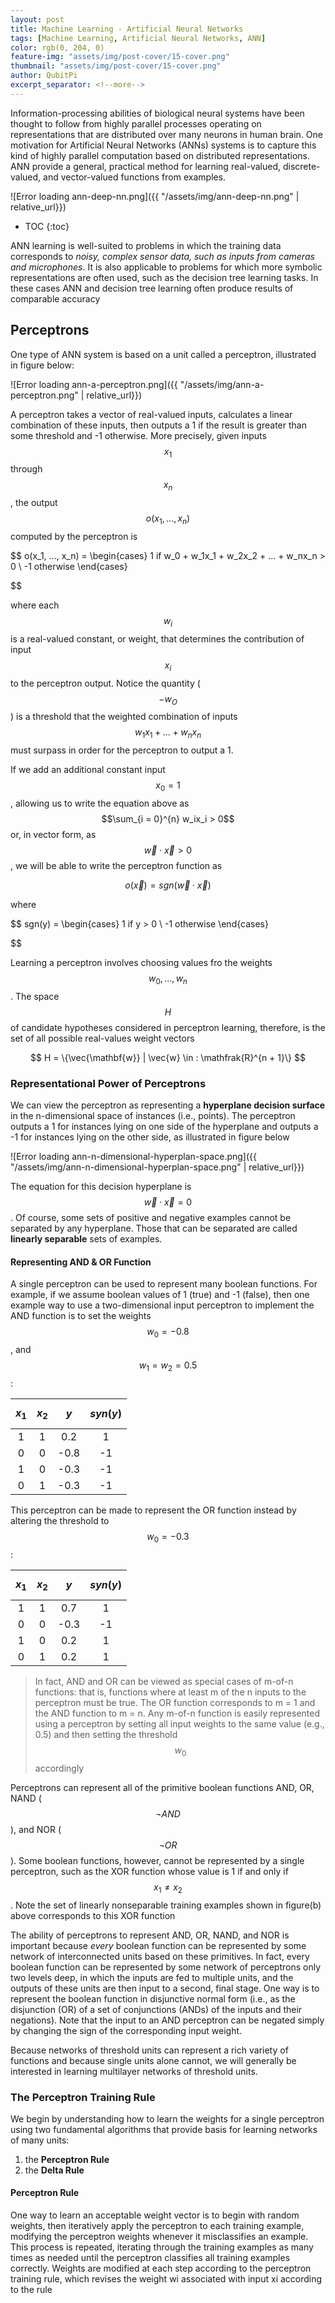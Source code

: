 ```yaml
---
layout: post
title: Machine Learning - Artificial Neural Networks
tags: [Machine Learning, Artificial Neural Networks, ANN]
color: rgb(0, 204, 0)
feature-img: "assets/img/post-cover/15-cover.png"
thumbnail: "assets/img/post-cover/15-cover.png"
author: QubitPi
excerpt_separator: <!--more-->
---
```


Information-processing abilities of biological neural systems have been thought to follow from highly parallel
processes operating on representations that are distributed over many neurons in human brain. One motivation for 
Artificial Neural Networks (ANNs) systems is to capture this kind of highly parallel computation based on distributed 
representations. ANN provide a general, practical method for learning real-valued, discrete-valued, and vector-valued 
functions from examples.

![Error loading ann-deep-nn.png]({{ "/assets/img/ann-deep-nn.png" | relative_url}})

<!--more-->

* TOC
{:toc}

ANN learning is well-suited to problems in which the training data corresponds to _noisy, complex sensor data, such as 
inputs from cameras and microphones_. It is also applicable to problems for which more symbolic representations are
often used, such as the decision tree learning tasks. In these cases ANN and decision tree learning often produce
results of comparable accuracy

Perceptrons
-----------

One type of ANN system is based on a unit called a perceptron, illustrated in figure below:

![Error loading ann-a-perceptron.png]({{ "/assets/img/ann-a-perceptron.png" | relative_url}})

A perceptron takes a vector of real-valued inputs, calculates a linear combination of these inputs, then outputs a 1 if
the result is greater than some threshold and -1 otherwise. More precisely, given inputs $$x_1$$ through $$x_n$$, the
output $$o(x_1, ... , x_n)$$ computed by the perceptron is

$$
o(x_1, ..., x_n) = 
\begin{cases}
    1 if w_0 + w_1x_1 + w_2x_2 + ... + w_nx_n > 0 \\
    -1 otherwise
\end{cases}

$$

where each $$w_i$$ is a real-valued constant, or weight, that determines the contribution of input $$x_i$$ to the 
perceptron output. Notice the quantity ($$-w_O$$) is a threshold that the weighted combination of inputs
$$w_1x_1 + ... + w_nx_n$$ must surpass in order for the perceptron to output a 1.

If we add an additional constant input $$x_0 = 1$$, allowing us to write the equation above as
$$\sum_{i = 0}^{n} w_ix_i > 0$$ or, in vector form, as $$\vec{w} \cdot \vec{x} > 0$$, we will be able to write the
perceptron function as

$$ o(\vec{x}) = sgn(\vec{w} \cdot \vec{x}) $$

where

$$
sgn(y) =
\begin{cases}
    1 if y > 0 \\
    -1 otherwise
\end{cases}

$$

Learning a perceptron involves choosing values fro the weights $$w_0, ..., w_n$$. The space $$\mathit{H}$$ of candidate
hypotheses considered in perceptron learning, therefore, is the set of all possible real-values weight vectors

$$ H = \{\vec{\mathbf{w}} | \vec{w} \in : \mathfrak{R}^{n + 1}\} $$

### Representational Power of Perceptrons

We can view the perceptron as representing a **hyperplane decision surface** in the n-dimensional space of instances
(i.e., points). The perceptron outputs a 1 for instances lying on one side of the hyperplane and outputs a -1 for
instances lying on the other side, as illustrated in figure below

![Error loading ann-n-dimensional-hyperplan-space.png]({{ "/assets/img/ann-n-dimensional-hyperplan-space.png" | relative_url}})

The equation for this decision hyperplane is $$\vec{w} \cdot \vec{x} = 0$$. Of course, some sets of positive and negative 
examples cannot be separated by any hyperplane. Those that can be separated are called **linearly separable** sets of 
examples.

#### Representing AND & OR Function

A single perceptron can be used to represent many boolean functions. For example, if we assume boolean values of 1
(true) and -1 (false), then one example way to use a two-dimensional input perceptron to implement the AND function is
to set the weights $$w_0 = -0.8$$, and $$w_1 = w_2 = 0.5$$:

<div align="center">

| **$$x_1$$** | **$$x_2$$** | **$$y$$** | **$$syn(y)$$** |
|:-----------:|:-----------:|:---------:|:--------------:|
|      1      |      1      |    0.2    |       1        |
|      0      |      0      |   -0.8    |       -1       |
|      1      |      0      |   -0.3    |       -1       |
|      0      |      1      |   -0.3    |       -1       |

</div>

This perceptron can be made to represent the OR function instead by altering the threshold to $$w_0 = -0.3$$:

<div align="center">

| **$$x_1$$** | **$$x_2$$** | **$$y$$** | **$$syn(y)$$** |
|:-----------:|:-----------:|:---------:|:--------------:|
|      1      |      1      |    0.7    |       1        |
|      0      |      0      |   -0.3    |       -1       |
|      1      |      0      |    0.2    |       1        |
|      0      |      1      |    0.2    |       1        |

</div>

> In fact, AND and OR can be viewed as special cases of m-of-n functions: that is, functions where at least m of the n 
> inputs to the perceptron must be true. The OR function corresponds to m = 1 and the AND function to m = n. Any m-of-n
> function is easily represented using a perceptron by setting all input weights to the same value (e.g., 0.5) and
> then setting the threshold $$w_0$$ accordingly

Perceptrons can represent all of the primitive boolean functions AND, OR, NAND ($$\neg AND$$), and NOR ($$\neg OR$$). 
Some boolean functions, however, cannot be represented by a single perceptron, such as the XOR function
whose value is 1 if and only if $$x_1 \ne x_2$$. Note the set of linearly nonseparable training examples shown in
figure(b) above corresponds to this XOR function

The ability of perceptrons to represent AND, OR, NAND, and NOR is important because _every_ boolean function can be 
represented by some network of interconnected units based on these primitives. In fact, every boolean function can
be represented by some network of perceptrons only two levels deep, in which the inputs are fed to multiple units, and
the outputs of these units are then input to a second, final stage. One way is to represent the boolean function in 
disjunctive normal form (i.e., as the disjunction (OR) of a set of conjunctions (ANDs) of the inputs and their
negations). Note that the input to an AND perceptron can be negated simply by changing the sign of the corresponding
input weight.

Because networks of threshold units can represent a rich variety of functions and because single units alone cannot, we 
will generally be interested in learning multilayer networks of threshold units.

### The Perceptron Training Rule

We begin by understanding how to learn the weights for a single perceptron using two fundamental algorithms that provide
basis for learning networks of many units:

1. the **Perceptron Rule**
2. the **Delta Rule**

#### Perceptron Rule

One way to learn an acceptable weight vector is to begin with random weights, then iteratively apply the perceptron to 
each training example, modifying the perceptron weights whenever it misclassifies an example. This process is
repeated, iterating through the training examples as many times as needed until
the perceptron classifies all training examples correctly. Weights are modified at
each step according to the perceptron training rule, which revises the weight wi
associated with input xi according to the rule
